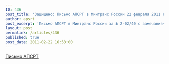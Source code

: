 ```yaml
---
ID: 436
post_title: 'Защищено: Письмо АПСРТ в Минтранс России 22 февраля 2011 г.'
author: apsrt
post_excerpt: 'Письмо АПСРТ в Минтранс России за № 2-02/40 с замечаниями и предложениями по проекту приказа министерства &quot;О реализации постановления Правительства Российской Федерации от 12 августа 2010 г. № 623&quot; (размещен на сайте Минтранса России 17.02.11).'
layout: post
permalink: /articles/436
published: true
post_date: 2011-02-22 16:53:00
---
```

<a href="http://www.apsrt.ru/docs/mintrans2202.doc">Письмо АПСРТ</a>